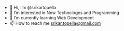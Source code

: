 - 👋 Hi, I’m @srikartopella
- 👀 I’m interested in New Technologes and Programming
- 🌱 I’m currently learning Web Development
- 📫 How to reach me srikar.topella@gmail.com

